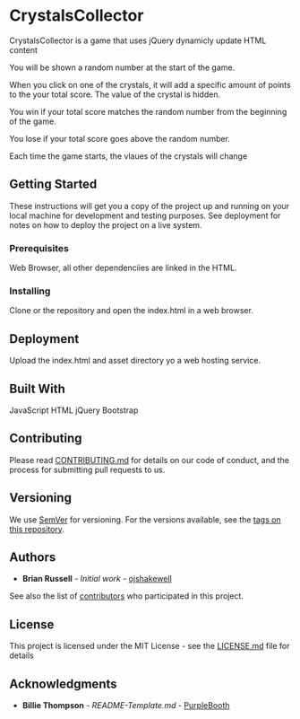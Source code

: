 # CrystalsCollector

CrystalsCollector is a game that uses jQuery dynamicly update HTML content

You will be shown a random number at the start of the game.

When you click on one of the crystals, it will add a specific amount of points to the your total score. The value of the crystal is hidden.

You win if your total score matches the random number from the beginning of the game.

You lose if your total score goes above the random number.

Each time the game starts, the vlaues of the crystals will change

## Getting Started

These instructions will get you a copy of the project up and running on your local machine for development and testing purposes. See deployment for notes on how to deploy the project on a live system.

### Prerequisites

Web Browser, all other dependenciies are linked in the HTML.

### Installing

Clone or the repository and open the index.html in a web browser.

## Deployment

Upload the index.html and asset directory yo a web hosting service.

## Built With

JavaScript
HTML
jQuery
Bootstrap

## Contributing

Please read [CONTRIBUTING.md](https://gist.github.com/PurpleBooth/b24679402957c63ec426) for details on our code of conduct, and the process for submitting pull requests to us.

## Versioning

We use [SemVer](http://semver.org/) for versioning. For the versions available, see the [tags on this repository](https://github.com/your/project/tags). 

## Authors

* **Brian Russell** - *Initial work* - [ojshakewell](https://github.com/ojshakewell)

See also the list of [contributors](https://github.com/your/project/contributors) who participated in this project.

## License

This project is licensed under the MIT License - see the [LICENSE.md](LICENSE.md) file for details

## Acknowledgments

* **Billie Thompson** - *README-Template.md* - [PurpleBooth](https://github.com/PurpleBooth)

